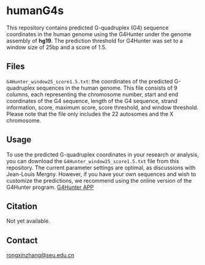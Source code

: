 # humanG4s

This repository contains predicted G-quadruplex (G4) sequence coordinates in the human genome using the G4Hunter under the genome assembly of **hg19**.
The prediction threshold for G4Hunter was set to a window size of 25bp and a score of 1.5.

## Files
`G4Hunter_window25_score1.5.txt`: the coordinates of the predicted G-quadruplex sequences in the human genome.
This file consists of 9 columns, each representing the chromosome number, start and end coordinates of the G4 sequence, length of the G4 sequence, strand information, score, maximum score, score threshold, and window threshold.
Please note that the file only includes the 22 autosomes and the X chromosome.

## Usage
To use the predicted G-quadruplex coordinates in your research or analysis, you can download the `G4Hunter_window25_score1.5.txt` file from this repository.
The current parameter settings are optimal, as discussions with Jean-Louis Mergny. However, if you have your own sequences and wish to customize the predictions, we recommend using the online version of the G4Hunter program.
[G4Hunter APP]([https://duckduckgo.com](https://bioinformatics.cruk.cam.ac.uk/G4Hunter/)https://bioinformatics.cruk.cam.ac.uk/G4Hunter/)

## Citation
Not yet available.

## Contact
rongxinzhang@seu.edu.cn


